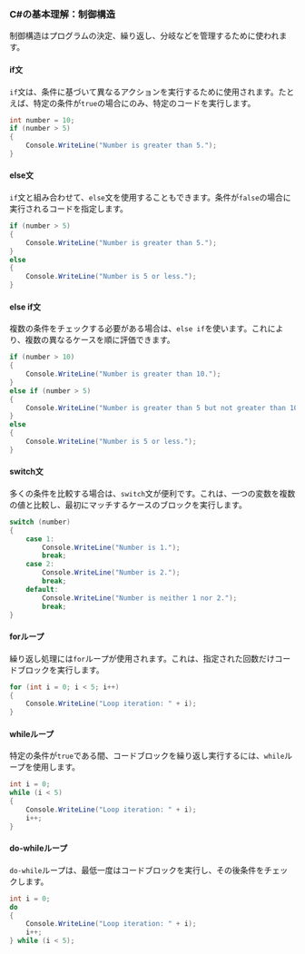 ### C#の基本理解：制御構造
制御構造はプログラムの決定、繰り返し、分岐などを管理するために使われます。

#### if文
`if`文は、条件に基づいて異なるアクションを実行するために使用されます。たとえば、特定の条件が`true`の場合にのみ、特定のコードを実行します。

```csharp
int number = 10;
if (number > 5)
{
    Console.WriteLine("Number is greater than 5.");
}
```

#### else文
`if`文と組み合わせて、`else`文を使用することもできます。条件が`false`の場合に実行されるコードを指定します。

```csharp
if (number > 5)
{
    Console.WriteLine("Number is greater than 5.");
}
else
{
    Console.WriteLine("Number is 5 or less.");
}
```

#### else if文
複数の条件をチェックする必要がある場合は、`else if`を使います。これにより、複数の異なるケースを順に評価できます。

```csharp
if (number > 10)
{
    Console.WriteLine("Number is greater than 10.");
}
else if (number > 5)
{
    Console.WriteLine("Number is greater than 5 but not greater than 10.");
}
else
{
    Console.WriteLine("Number is 5 or less.");
}
```

#### switch文
多くの条件を比較する場合は、`switch`文が便利です。これは、一つの変数を複数の値と比較し、最初にマッチするケースのブロックを実行します。

```csharp
switch (number)
{
    case 1:
        Console.WriteLine("Number is 1.");
        break;
    case 2:
        Console.WriteLine("Number is 2.");
        break;
    default:
        Console.WriteLine("Number is neither 1 nor 2.");
        break;
}
```

#### forループ
繰り返し処理には`for`ループが使用されます。これは、指定された回数だけコードブロックを実行します。

```csharp
for (int i = 0; i < 5; i++)
{
    Console.WriteLine("Loop iteration: " + i);
}
```

#### whileループ
特定の条件が`true`である間、コードブロックを繰り返し実行するには、`while`ループを使用します。

```csharp
int i = 0;
while (i < 5)
{
    Console.WriteLine("Loop iteration: " + i);
    i++;
}
```

#### do-whileループ
`do-while`ループは、最低一度はコードブロックを実行し、その後条件をチェックします。

```csharp
int i = 0;
do
{
    Console.WriteLine("Loop iteration: " + i);
    i++;
} while (i < 5);
```